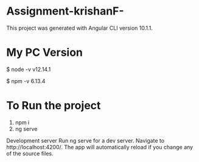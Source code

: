 # Assignment-krishanF-

This project was generated with Angular CLI version 10.1.1.

# My PC Version

$ node -v
v12.14.1

$ npm -v
6.13.4

# To Run the project

1) npm i
2) ng serve

Development server
Run ng serve for a dev server. Navigate to http://localhost:4200/. The app will automatically reload if you change any of the source files.
